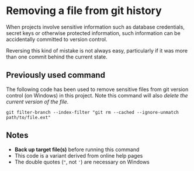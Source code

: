 # Removing a file from git history

When projects involve sensitive information such as database credentials, secret keys or otherwise protected information, such information can be accidentally committed to version control.

Reversing this kind of mistake is not always easy, particularly if it was more than one commit behind the current state.

## Previously used command
The following code has been used to remove sensitive files from git version control (on Windows) in this project. Note this command will also _delete the current version of the file_.

```
git filter-branch --index-filter "git rm --cached --ignore-unmatch path/to/file.ext"
```

## Notes
- **Back up target file(s)** before running this command
- This code is a variant derived from online help pages
- The double quotes (```"```, not ```'```) are necessary on Windows